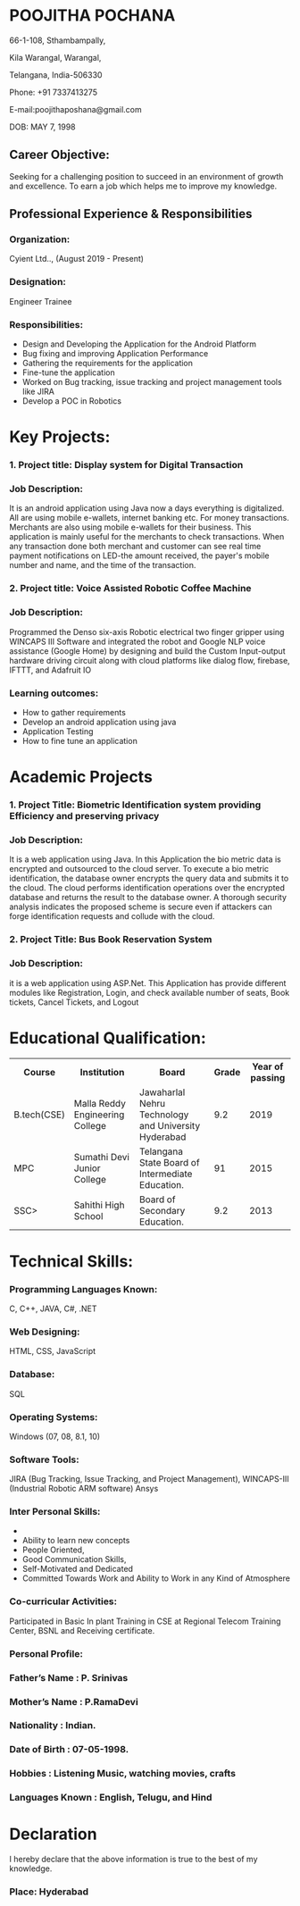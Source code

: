 <h1>POOJITHA POCHANA</h1>
<p> 66-1-108, Sthambampally,</p>	
<p>Kila Warangal, Warangal,</p>
<p>Telangana, India-506330</p>
<p>Phone: +91 7337413275</p>
<p>E-mail:poojithaposhana@gmail.com</p>
<p>DOB: MAY 7, 1998</p>
  <h2>Career Objective:</h2>
  <p>Seeking for a challenging position to succeed in an environment of growth and excellence. To earn a job which helps me to improve my knowledge.</p>
  <h2>Professional Experience & Responsibilities </h2>
  <h3>Organization:</h3><p> Cyient Ltd.., (August 2019 - Present)</p>
  <h3>Designation:</h3><p> Engineer Trainee</p>
  <h3>Responsibilities:</h3>
  <ul>
    <li>Design and Developing the Application for the Android Platform</li>
<li>Bug fixing and improving Application Performance</li>
<li>Gathering the requirements for the application</li>
 <li>Fine-tune the application</li>
    <li>Worked on Bug tracking, issue tracking and project management tools like JIRA</li>
<li>	Develop a POC in Robotics  </li>

  </ul>
  <h1> Key Projects:</h1>

<h3>1. Project title: Display system for Digital Transaction</h3>
<h3>Job Description: </h3><p>It is an android application using Java now a days everything is digitalized. All are using mobile e-wallets, internet banking etc. For money transactions. Merchants are also using mobile e-wallets for their business. This application is mainly useful for the merchants to check transactions. When any transaction  done both  merchant  and  customer  can  see real  time  payment  notifications  on LED-the  amount  received, the  payer's  mobile  number  and  name, and  the  time  of the transaction.</p>

<h3>2. Project title: Voice Assisted Robotic Coffee Machine</h3>
<h3>Job Description:</h3> <p>Programmed the Denso six-axis Robotic electrical two finger gripper using WINCAPS III Software and integrated the robot and Google NLP voice assistance (Google Home) by designing and build the Custom Input-output hardware driving circuit along with cloud platforms like dialog flow, firebase, IFTTT, and Adafruit IO</p>

<h3>Learning outcomes:</h3>
<ul><li>How to gather requirements</li>
 <li>Develop an android application using java</li>
 <li>Application Testing</li>
 <li>How to fine tune an application</li></ul>
<h1>Academic Projects</h1>
<h3>1. Project Title: Biometric Identification system providing Efficiency and preserving privacy</h3>

<h3>Job Description:</h3><p> It is a web application using Java. In this Application the bio metric data is encrypted and outsourced to the cloud server. To execute a bio metric identification, the database owner encrypts the query data and submits it to the cloud.  The cloud performs identification operations over the encrypted database and returns the result to the database owner. A thorough security analysis indicates the proposed scheme is secure even if attackers can forge identification requests and collude with the cloud.</p3>

<h3>2. Project Title: Bus Book Reservation System </h3>

<h3>Job Description:</h3><p> it is a web application using ASP.Net. This Application has provide different modules like Registration, Login, and check available number of seats, Book tickets, Cancel Tickets, and Logout</p>

<h1>Educational Qualification:</h1>
<table>
  <th>Course</th>
  <th>Institution</th>
  <th>Board</th>
  <th>Grade</th>
  <th>Year of passing</th>
  </tr>
  <tr>
  <td> B.tech(CSE)</td>
  <td> Malla Reddy Engineering College</td>
  <td>Jawaharlal Nehru
Technology and
University
Hyderabad
</td>
  <td>9.2</td>
  <td>2019</td>
  </tr>
   <tr>
  <td> MPC</td>
  <td> Sumathi Devi Junior College
</td>
  <td>Telangana State
Board of
Intermediate
Education.
</td>
  <td>91</td>
  <td>2015</td>
  </tr>
   <tr>
  <td>SSC></td>
  <td>Sahithi High School</td>
  <td> Board of
Secondary
Education.

</td>
  <td>9.2</td>
  <td>2013</td>
  </tr>
  
  </table>
  <h1>Technical Skills:</h1>
<h3>Programming Languages Known:</h3> <p>C, C++, JAVA, C#, .NET</p>
<h3>Web Designing:</h3><p> HTML, CSS, JavaScript</p>
<h3>
Database: </h3><p>SQL</p>
<h3>Operating Systems:</h3><p> Windows (07, 08, 8.1, 10)</p>
<h3>Software Tools: </h3><p>JIRA (Bug Tracking, Issue Tracking, and Project Management), WINCAPS-III (Industrial Robotic ARM software) Ansys</p>

<h3>Inter Personal Skills:</h3>
<ul><li>
  <li>Ability to learn new concepts</li>
<li>People Oriented,</li>
<li>	Good Communication Skills,</li>
<li>	Self-Motivated and Dedicated</li>
<li>	Committed Towards Work and Ability to Work in any Kind of Atmosphere</li></ul>
<h3>Co-curricular Activities:</h3>
<p>	Participated in Basic In plant Training in CSE at Regional Telecom Training Center, BSNL and Receiving certificate.</p>
<h3>Personal Profile:</h3>
<h3>Father’s Name	:   P. Srinivas</h3>
<h3>Mother’s Name	:   P.RamaDevi</h3>
<h3>Nationality	:    Indian.</h3>
<h3>Date of Birth	:	07-05-1998.</h3>
<h3>Hobbies	:	Listening Music, watching movies, crafts</h3>
<h3>Languages Known	:	English, Telugu, and Hind</h3>

<h1>Declaration</h1>
<p>I hereby declare that the above information is true to the best of my knowledge.</p>
<h3>Place: Hyderabad</h3>                                                                     

    


  
  


